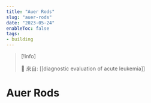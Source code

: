 ```yaml
---
title: "Auer Rods"
slug: "auer-rods"
date: "2023-05-24"
enableToc: false
tags:
- building
---
```


> [!info]
>
> 🌱 來自: [[diagnostic evaluation of acute leukemia]]

# Auer Rods

